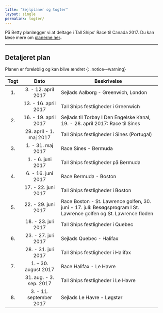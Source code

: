 ```yaml
---
title: "Sejlplaner og togter"
layout: single
permalink: togter/
---
```



På Betty planlægger vi at deltage i Tall Ships’ Race til Canada 2017.  Du kan læse mere om [planerne her](/kom-med)..


----

## Detaljeret plan

Planen er foreløblig og kan blive ændret
{: .notice--warning} 


| Togt  |        Dato              |    Beskrivelse                                                                |
|:-----:|:------------------------:|-------------------------------------------------------------------------------|
|1.     | 3. - 12. april 2017      | Sejlads Aalborg - Greenwich, London
|       | 13. - 16. april 2017     | Tall Ships festligheder i Greenwich
|2.     | 16. - 19. april 2017     | Sejlads til Torbay I Den Engelske Kanal,  19. - 28. april 2017:  Race til Sines
|       | 29. april - 1. maj 2017  | Tall Ships festligheder i Sines (Portugal)
|3.     | 1. - 31. maj 2017        | Race Sines - Bermuda
|       | 1. - 6. juni 2017        | Tall Ships festligheder på Bermuda
|4.     | 6. - 16. juni 2017       | Race Bermuda - Boston
|       | 17. - 22. juni 2017      | Tall Ships festligheder i Boston
|5.     | 22. - 29. juni 2017      | Race Boston - St. Lawrence golfen,  30. juni - 17. juli:  Besøgsprogram I St. Lawrence golfen og St. Lawrence floden
|       | 18. - 23. juli 2017      | Tall Ships festligheder i Quebec
|6.     | 23. - 27. juli 2017      | Sejlads Quebec - Halifax
|       | 28. - 31. juli 2017      | Tall Ships festligheder i Halifax
|7.     | 1. – 30. august 2017     | Race Halifax - Le Havre
|       | 31. aug. - 3. sep. 2017  | Tall Ships festligheder i Le Havre
|8.     | 3. - 11. september 2017  | Sejlads Le Havre - Løgstør